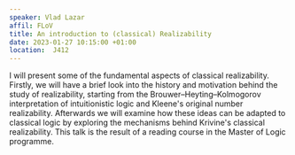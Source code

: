 ```yaml
---
speaker: Vlad Lazar
affil: FLoV
title: An introduction to (classical) Realizability
date: 2023-01-27 10:15:00 +01:00
location:  J412
---
```

I will present some of the fundamental aspects of classical realizability.
Firstly, we will have a brief look into the history and motivation behind the study of realizability, starting from the Brouwer–Heyting–Kolmogorov interpretation of intuitionistic logic and Kleene's original number realizability.
Afterwards we will examine how these ideas can be adapted to classical logic by exploring the mechanisms behind Krivine's classical realizability.
This talk is the result of a reading course in the Master of Logic programme.